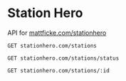 # Station Hero

API for [mattficke.com/stationhero](http://www.mattficke.com/stationhero)

`GET stationhero.com/stations`

`GET stationhero.com/stations/status`

`GET stationhero.com/stations/:id`
